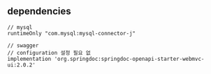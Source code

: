 ## dependencies

    // mysql
	runtimeOnly "com.mysql:mysql-connector-j"

	// swagger
    // configuration 설정 필요 없
	implementation 'org.springdoc:springdoc-openapi-starter-webmvc-ui:2.0.2'
    
